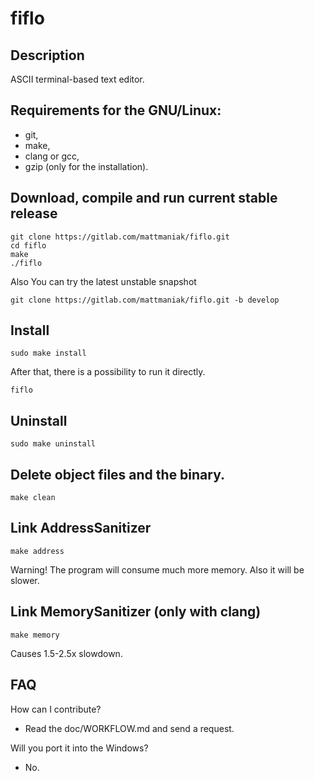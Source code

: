 # fiflo

## Description
ASCII terminal-based text editor.

## Requirements for the GNU/Linux:
- git,
- make,
- clang or gcc,
- gzip (only for the installation).

## Download, compile and run current stable release
```
git clone https://gitlab.com/mattmaniak/fiflo.git
cd fiflo
make
./fiflo
```

Also You can try the latest unstable snapshot
```
git clone https://gitlab.com/mattmaniak/fiflo.git -b develop
```

## Install
```
sudo make install
```
After that, there is a possibility to run it directly.
```
fiflo
```

## Uninstall
```
sudo make uninstall
```

## Delete object files and the binary.
```
make clean
```

## Link AddressSanitizer
```
make address
```
Warning! The program will consume much more memory. Also it will be slower.

## Link MemorySanitizer (only with clang)
```
make memory
```
Causes 1.5-2.5x slowdown.

## FAQ
How can I contribute?
- Read the doc/WORKFLOW.md and send a request.

Will you port it into the Windows?
- No.

